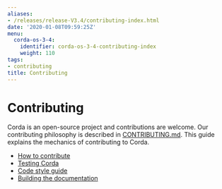 ```yaml
---
aliases:
- /releases/release-V3.4/contributing-index.html
date: '2020-01-08T09:59:25Z'
menu:
  corda-os-3-4:
    identifier: corda-os-3-4-contributing-index
    weight: 110
tags:
- contributing
title: Contributing
---
```



# Contributing

Corda is an open-source project and contributions are welcome. Our contributing philosophy is described in
[CONTRIBUTING.md](https://github.com/corda/corda/blob/master/CONTRIBUTING.md). This guide explains the mechanics
of contributing to Corda.



* [How to contribute](contributing.md)
* [Testing Corda](testing.md)
* [Code style guide](codestyle.md)
* [Building the documentation](building-the-docs.md)



